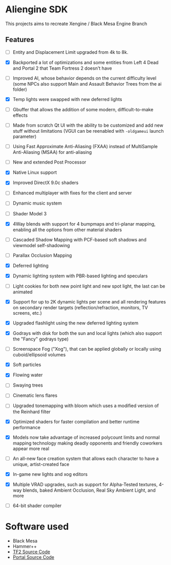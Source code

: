 # Aliengine SDK
This projects aims to recreate Xengine / Black Mesa Engine Branch

## Features
- [ ] Entity and Displacement Limit upgraded from 4k to 8k.
- [X] Backported a lot of optimizations and some entities from  Left 4 Dead and  Portal 2 that  Team Fortress 2 doesn't have
- [ ] Improved AI, whose behavior depends on the current difficulty level (some NPCs also support Main and Assault Behavior Trees from the ai folder)
- [X] Temp lights were swapped with new deferred lights
- [ ] Gbuffer that allows the addition of some modern, difficult-to-make effects
- [ ] Made from scratch Qt UI with the ability to be customized and add new stuff without limitations (VGUI can be reenabled with `-oldgameui` launch parameter)
- [ ] Using Fast Approximate Anti-Aliasing (FXAA) instead of MultiSample Anti-Aliasing (MSAA) for anti-aliasing
- [ ] New and extended Post Processor
- [X] Native  Linux support
- [X] Improved DirectX 9.0c shaders
- [ ] Enhanced multiplayer with fixes for the client and server
- [ ] Dynamic music system
- [ ] Shader Model 3

- [X] 4Way blends with support for 4 bumpmaps and tri-planar mapping, enabling all the options from other material shaders
- [ ] Cascaded Shadow Mapping with PCF-based soft shadows and viewmodel self-shadowing
- [ ] Parallax Occlusion Mapping
- [X] Deferred lighting
- [X] Dynamic lighting system with PBR-based lighting and speculars
- [ ] Light cookies for both new point light and new spot light, the last can be animated
- [X] Support for up to 2K dynamic lights per scene and all rendering features on secondary render targets (reflection/refraction, monitors, TV screens, etc.)
- [X] Upgraded flashlight using the new deferred lighting system
- [X] Godrays with disk for both the sun and local lights (which also support the "Fancy" godrays type)
- [ ] Screenspace Fog ("Xog"), that can be applied globally or locally using cuboid/ellipsoid volumes
- [X] Soft particles
- [X] Flowing water
- [ ] Swaying trees
- [ ] Cinematic lens flares
- [ ] Upgraded tonemapping with bloom which uses a modified version of the Reinhard filter
- [X] Optimized shaders for faster compilation and better runtime performance
- [X] Models now take advantage of increased polycount limits and normal mapping technology making deadly opponents and friendly coworkers appear more real
- [ ] An all-new face creation system that allows each character to have a unique, artist-created face

- [X] In-game new lights and xog editors
- [X] Multiple VRAD upgrades, such as support for Alpha-Tested textures, 4-way blends, baked Ambient Occlusion, Real Sky Ambient Light, and more
- [ ] 64-bit shader compiler


# Software used
* Black Mesa
* Hammer++
* [TF2 Source Code](https://github.com/OthmanAba/TeamFortress2)
* [Portal Source Code](https://github.com/SonicEraZoR/Portal-Base)
